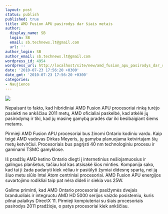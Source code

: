 ```yaml
---
layout: post
status: publish
published: true
title: AMD Fusion APU pasirodys dar šiais metais
author:
  display_name: SB
  login: SB
  email: sb.technews.lt@gmail.com
  url: ''
author_login: SB
author_email: sb.technews.lt@gmail.com
wordpress_id: 4954
wordpress_url: http://localhost/site/new/amd_fusion_apu_pasirodys_dar_siais_metais/
date: '2010-07-23 17:56:20 +0300'
date_gmt: '2010-07-23 17:56:20 +0300'
categories:
- Naujienos
---
```

<div class="imgright"><img src="http://t2.gstatic.com/images?q=tbn:7-8qjOMhnnO5MM:http://www.brandsoftheworld.com/brands/0021/5470/brand.gif"  /></div>
<p>Nepaisant to fakto, kad hibridiniai AMD Fusion APU procesoriai rinką turėjo pasiekti ne ankščiau 2011 metų, AMD oficialiai paskelbė, kad atkėlė jų pasirodymą ir tiki, kad jų masinę gamybą pradės dar iki besibaigiant šiems metams.</p>
<p>Pirmieji AMD Fusion APU procesoriai bus žinomi Ontario kodiniu vardu. Kaip teigė AMD vadovas Dirkas Meyeris, jų gamyba planuojama ketvirtajam šių metų ketvirčiui. Procesoriais bus pagrįsti 40 nm technologiniu procesu ir gaminami TSMC gamyklose.</p>
<p>Iš pradžių AMD ketino Ontario diegti į internetinius nešiojamuosius ir galingus planšetus, tačiau kol kas atsisakė šios minties. Kompanija sako, kad tai ji žada padaryti kiek vėliau ir pasiūlyti žymiai didesnę spartą, nei ją šiuo metu siūlo Intel Atom centriniai procesoriai. AMD Fusion APU energijos suvartojimo rodikliai taip pat nėra dideli ir siekia vos 25W. </p>
<p>Galime priminti, kad AMD Ontario procesoriai pasižymės dvejais branduoliais ir integruotu AMD HD 5000 serijos vaizdo posistemiu, kuris pilnai palaikys DirectX 11. Pirmieji kompiuteriai su šiais procesoriais pasirodys 2011 pradžioje, o patys procesoriai kiek ankščiau.<br /></p>
